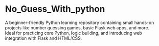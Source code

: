# No_Guess_With_python
A beginner-friendly Python learning repository containing small hands-on projects like number guessing games, basic Flask web apps, and more. Ideal for practicing core Python, logic building, and introducing web integration with Flask and HTML/CSS.
